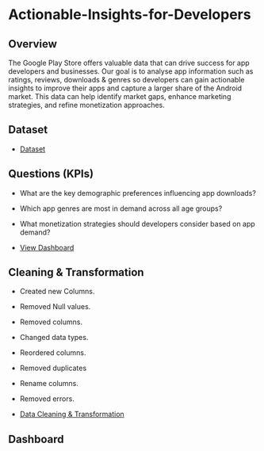 # Actionable-Insights-for-Developers

## Overview

The Google Play Store offers valuable data that can drive success for app developers and businesses. Our goal is to analyse app information such as ratings, reviews, downloads & genres so developers can gain actionable insights to improve their apps and capture a larger share of the Android market. This data can help identify market gaps, enhance marketing strategies, and refine monetization approaches.

## Dataset

- <a href="https://github.com/JJAnalytics/Actionable-Insights-for-Developers-/blob/main/googleplaystore.csv">Dataset</a>

## Questions (KPIs)

- What are the key demographic preferences influencing app downloads?

- Which app genres are most in demand across all age groups?

- What monetization strategies should developers consider based on app demand?

- <a href="https://github.com/JJAnalytics/Actionable-Insights-for-Developers-/blob/main/Dashboard.png">View Dashboard</a>

## Cleaning & Transformation

-	Created new Columns.

-	Removed Null values.

-	Removed columns.

-	Changed data types.

-	Reordered columns.

-	Removed duplicates

-	Rename columns.

-	Removed errors.
  
- <a href="https://github.com/JJAnalytics/Actionable-Insights-for-Developers-/blob/main/Data%20Cleaning%20%26%20Transformation%20Process.png">Data Cleaning & Transformation</a>

## Dashboard

